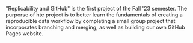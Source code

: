 "Replicability and GitHub" is the first project of the Fall '23 semester. 
The purporse of hte project is to better learn the fundamentals 
of creating a reproducible data workflow by completing a small group 
project that incorporates branching and merging, as well as building our 
own GitHub Pages website.
